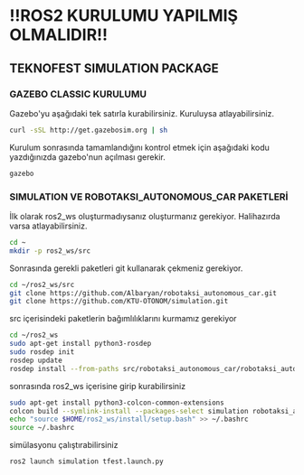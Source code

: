
# !!ROS2 KURULUMU YAPILMIŞ OLMALIDIR!!

## TEKNOFEST SIMULATION PACKAGE

### GAZEBO CLASSIC KURULUMU

Gazebo'yu aşağıdaki tek satırla kurabilirsiniz. Kuruluysa atlayabilirsiniz.

```bash
curl -sSL http://get.gazebosim.org | sh
```

Kurulum sonrasında tamamlandığını kontrol etmek için aşağıdaki kodu yazdığınızda gazebo'nun açılması gerekir.

```bash
gazebo
```

### SIMULATION VE ROBOTAKSI_AUTONOMOUS_CAR PAKETLERİ

İlk olarak ros2_ws oluşturmadıysanız oluşturmanız gerekiyor. Halihazırda varsa atlayabilirsiniz.

```bash
cd ~
mkdir -p ros2_ws/src
```

Sonrasında gerekli paketleri git kullanarak çekmeniz gerekiyor.

```bash
cd ~/ros2_ws/src
git clone https://github.com/Albaryan/robotaksi_autonomous_car.git
git clone https://github.com/KTU-OTONOM/simulation.git
```

src içerisindeki paketlerin bağımlılıklarını kurmamız gerekiyor
```bash
cd ~/ros2_ws
sudo apt-get install python3-rosdep
sudo rosdep init
rosdep update
rosdep install --from-paths src/robotaksi_autonomous_car/robotaksi_autonomous_car src/simulation -y --ignore-src
```

sonrasında ros2_ws içerisine girip kurabilirsiniz

```bash
sudo apt-get install python3-colcon-common-extensions
colcon build --symlink-install --packages-select simulation robotaksi_autonomous_car
echo "source $HOME/ros2_ws/install/setup.bash" >> ~/.bashrc
source ~/.bashrc
```

simülasyonu çalıştırabilirsiniz
```bash
ros2 launch simulation tfest.launch.py
```
